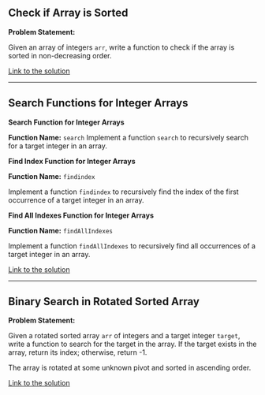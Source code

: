 ## Check if Array is Sorted

**Problem Statement:**

Given an array of integers `arr`, write a function to check if the array is sorted in non-decreasing order.

[Link to the solution](ArraySortedOrNot.md)

---

## Search Functions for Integer Arrays

**Search Function for Integer Arrays**

**Function Name:** `search`
Implement a function `search` to recursively search for a target integer in an array.

**Find Index Function for Integer Arrays**

**Function Name:** `findindex`

Implement a function `findindex` to recursively find the index of the first occurrence of a target integer in an array.

**Find All Indexes Function for Integer Arrays**

**Function Name:** `findAllIndexes`

Implement a function `findAllIndexes` to recursively find all occurrences of a target integer in an array.

[Link to the solution](LinearSearch.md)

---

## Binary Search in Rotated Sorted Array

**Problem Statement:**

Given a rotated sorted array `arr` of integers and a target integer `target`, write a function to search for the target in the array. If the target exists in the array, return its index; otherwise, return -1.

The array is rotated at some unknown pivot and sorted in ascending order.

[Link to the solution](RBS.md)